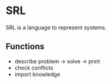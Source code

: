 SRL
===

SRL is a language to represent systems.

## Functions
- describe problem -> solve
-> print
- check conflicts
- import knowledge
